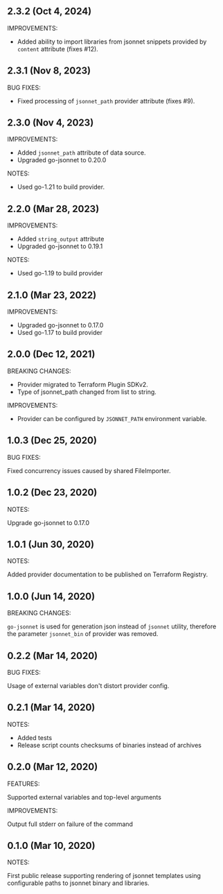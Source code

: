 ## 2.3.2 (Oct 4, 2024)

IMPROVEMENTS:

* Added ability to import libraries from jsonnet snippets provided by `content` attribute (fixes #12).

## 2.3.1 (Nov 8, 2023)

BUG FIXES:

* Fixed processing of `jsonnet_path` provider attribute (fixes #9).

## 2.3.0 (Nov 4, 2023)

IMPROVEMENTS:

* Added `jsonnet_path` attribute of data source.
* Upgraded go-jsonnet to 0.20.0

NOTES:

* Used go-1.21 to build provider.

## 2.2.0 (Mar 28, 2023)

IMPROVEMENTS:

* Added `string_output` attribute
* Upgraded go-jsonnet to 0.19.1

NOTES:

* Used go-1.19 to build provider

## 2.1.0 (Mar 23, 2022)

IMPROVEMENTS:

* Upgraded go-jsonnet to 0.17.0
* Used go-1.17 to build provider

## 2.0.0 (Dec 12, 2021)

BREAKING CHANGES:

* Provider migrated to Terraform Plugin SDKv2.
* Type of jsonnet_path changed from list to string. 

IMPROVEMENTS:

* Provider can be configured by `JSONNET_PATH` environment variable.

## 1.0.3 (Dec 25, 2020)

BUG FIXES:

Fixed concurrency issues caused by shared FileImporter.

## 1.0.2 (Dec 23, 2020)

NOTES:

Upgrade go-jsonnet to 0.17.0 

## 1.0.1 (Jun 30, 2020)

NOTES:

Added provider documentation to be published on Terraform Registry.

## 1.0.0 (Jun 14, 2020)

BREAKING CHANGES:

`go-jsonnet` is used for generation json instead of `jsonnet` utility, therefore
the parameter `jsonnet_bin` of provider was removed.

## 0.2.2 (Mar 14, 2020)

BUG FIXES:

Usage of external variables don't distort provider config.

## 0.2.1 (Mar 14, 2020)

NOTES:

* Added tests
* Release script counts checksums of binaries instead of archives 

## 0.2.0 (Mar 12, 2020)

FEATURES:

Supported external variables and top-level arguments

IMPROVEMENTS:

Output full stderr on failure of the command

## 0.1.0 (Mar 10, 2020)

NOTES:

First public release supporting rendering of jsonnet templates using configurable paths to jsonnet binary and libraries.
